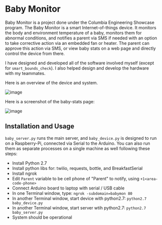 # Baby Monitor

Baby Monitor is a project done under the Columbia Engineering Showcase program. The Baby Monitor is a smart Internet-of-things device. It monitors the body and environment temperature of a baby, monitors them for abnormal conditions, and notifies a parent via SMS if needed with an option to take corrective action via an embedded fan or heater. The parent can  approve this action via SMS, or view baby stats on a web page and directly control the device from there.

I have designed and developed all of the software involved myself (except for ```smart_bounds_check```). I also helped design and develop the hardware with my teammates.

Here is an overview of the device and system. 

![image](https://cloud.githubusercontent.com/assets/4351330/10556649/c69f9a8c-744e-11e5-9417-fdad9a4ad538.png)


Here is a screenshot of the baby-stats page:

![image](https://cloud.githubusercontent.com/assets/4351330/10556604/9b70100e-744d-11e5-98c8-4b6df53ac0ea.png)


## Installation and Usage

`baby_server.py` runs the main server, and `baby_device.py` is designed to run on a Raspberry-Pi, connected via Serial to the Arduino. You can also run them as separate processes on a single machine as well following these steps:

- Install Python 2.7
- Install python libs for: twilio, requests, bottle, and BreakfastSerial
- Install ngrok
- Edit ```Parent``` variable to be cell phone of "Parent" to notify, using ```+1<area-code-phone>```
- Connect Arduino board to laptop with serial / USB cable
- In one Terminal window, type: ```ngrok -subdomain=babymon 80```
- In another Terminal window, start device with python2.7: ```python2.7 baby_device.py```
- In another Terminal window, start server wtih python2.7: ```python2.7 baby_server.py``` 
- System should be operational
